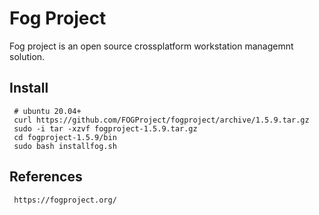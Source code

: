 Fog Project
=====

Fog project is an open source crossplatform workstation managemnt solution. 

Install
-------

     # ubuntu 20.04+
     curl https://github.com/FOGProject/fogproject/archive/1.5.9.tar.gz
     sudo -i tar -xzvf fogproject-1.5.9.tar.gz
     cd fogproject-1.5.9/bin
     sudo bash installfog.sh


References
----------

     https://fogproject.org/